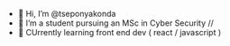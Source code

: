 - 👋 Hi, I’m @tseponyakonda
- 👀 I’m a student pursuing an MSc in Cyber Security //
- 🌱 CUrrently learning front end dev ( react / javascript )



